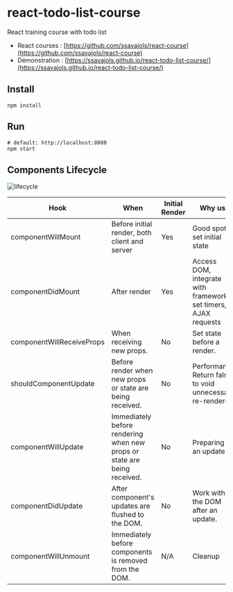 # react-todo-list-course

React training course with todo list

- React courses : [https://github.com/ssavajols/react-course](https://github.com/ssavajols/react-course)
- Démonstration : [https://ssavajols.github.io/react-todo-list-course/](https://ssavajols.github.io/react-todo-list-course/)

## Install

```shell
npm install
```

## Run

```shell
# default: http://localhost:8080
npm start
```

## Components Lifecycle

![lifecycle](https://ssavajols.github.io/react-todo-list-course/assets/lifecycle.png)

| Hook | When | Initial Render | Why use |
|------|------|----------------|---------|
| componentWillMount | Before initial render, both client and server | Yes | Good spot to set initial state |
| componentDidMount | After render | Yes | Access DOM, integrate with frameworks, set timers, AJAX requests |
| componentWillReceiveProps | When receiving new props. | No | Set state before a render. |
| shouldComponentUpdate | Before render when new props or state are being received. | No | Performance. Return false to void unnecessary re-renders. |
| componentWillUpdate | Immediately before rendering when new props or state are being received. | No | Preparing for an update. |
| componentDidUpdate | After component's updates are flushed to the DOM. | No | Work with the DOM after an update. |
| componentWillUnmount | Immediately before components is removed from the DOM. | N/A | Cleanup |
